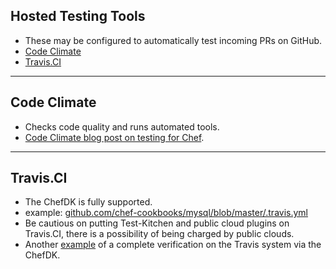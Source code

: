 ## Hosted Testing Tools
* These may be configured to automatically test incoming PRs on GitHub.
* [Code Climate](https://codeclimate.com)
* [Travis.CI](https://travis-ci.org)

---

##  Code Climate
* Checks code quality and runs automated tools.
* [Code Climate blog post on testing for Chef](https://codeclimate.com/changelog/56030367e30ba04323004eea).

---

## Travis.CI
* The ChefDK is fully supported.
 * example: [github.com/chef-cookbooks/mysql/blob/master/.travis.yml](https://github.com/chef-cookbooks/mysql/blob/master/.travis.yml)
* Be cautious on putting Test-Kitchen and public cloud plugins on Travis.CI, there is a possibility of being charged by public clouds.
* Another [example][tomcat] of a complete verification on the Travis system via the ChefDK.

[tomcat]: https://github.com/chef-cookbooks/tomcat/blob/master/.travis.yml
